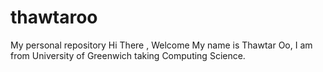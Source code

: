 # thawtaroo
My personal repository
Hi There , Welcome
My name is Thawtar Oo, I am from University of Greenwich taking Computing Science.
